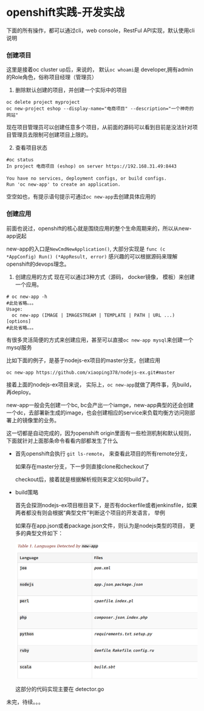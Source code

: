 # openshift实践-开发实战

下面的所有操作，都可以通过cli，web console，RestFul API实现，默认使用cli说明

### 创建项目

这里是接着oc cluster up后，来说的， 默认`oc whoami`是 developer,拥有admin的Role角色，俗称项目经理（管理员）

1. 删除默认创建的项目，并创建一个实际中的项目

  ```shell
  oc delete project myproject
  oc new-project eshop --display-name="电商项目" --description="一个神奇的网站"
  ```
  现在项目管理员可以创建任意多个项目，从前面的源码可以看到目前是没法针对项目管理员去限制可创建项目上限的。

2. 查看项目状态

  ```
  #oc status
  In project 电商项目 (eshop) on server https://192.168.31.49:8443

  You have no services, deployment configs, or build configs.
  Run 'oc new-app' to create an application.
  ```
  空空如也，有提示语句提示可通过``oc new-app``去创建具体应用的

### 创建应用

前面也说过，openshift的核心就是围绕应用的整个生命周期来的，所以从new-app说起

new-app的入口是``NewCmdNewApplication()``, 大部分实现是 ``func (c *AppConfig) Run() (*AppResult, error)`` 感兴趣的可以根据源码来理解openshift的devops理念。

1. 创建应用的方式
  现在可以通过3种方式（源码， docker镜像， 模板）来创建一个应用。

  ```
  # oc new-app -h
  #此处省略。。。
  Usage:
    oc new-app (IMAGE | IMAGESTREAM | TEMPLATE | PATH | URL ...) [options]
  #此处省略。。。

  ```
  有很多灵活简便的方式来创建应用，甚至可以直接``oc new-app mysql``来创建一个mysql服务

  比如下面的例子，是基于nodejs-ex项目的master分支，创建应用
  ```
  oc new-app https://github.com/xiaoping378/nodejs-ex.git#master
  ```

  接着上面的nodejs-ex项目来说， 实际上，``oc new-app``就做了两件事，先build， 再deploy。

  new-app一般会先创建一个bc, bc会产出一个iamge，new-app典型的还会创建一个dc，去部署新生成的image，也会创建相应的service来负载均衡方访问刚部署上的镜像里的业务。

  这一切都是自动完成的，因为openshift origin里面有一些检测机制和默认规则，下面就针对上面那条命令看看内部都发生了什么

  * 首先openshift会执行 ``git ls-remote``， 来查看此项目的所有remote分支，

    如果存在master分支，下一步则直接clone和checkout了

    checkout后，接着就是根据解析规则来定义如何build了。

  * build策略

    首先会探测nodejs-ex项目根目录下，是否有dockerfile或者jenkinsfile，如果两者都没有则会根据“典型文件”判断这个项目的开发语言， 举例

    如果存在app.json或者package.json文件，则认为是nodejs类型的项目， 更多的典型文件如下：

    ![detector](/assets/new-app-detector.png)

    这部分的代码实现主要在 detector.go

  未完，待续。。。

